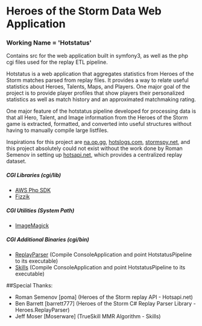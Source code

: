 # Heroes of the Storm Data Web Application
### Working Name = 'Hotstatus'

Contains src for the web application built in symfony3, as well as the php cgi files used for the replay ETL pipeline.

Hotstatus is a web application that aggregates statistics from Heroes of the Storm matches
parsed from replay files. It provides a way to relate useful statistics about Heroes, Talents, Maps, and Players. One major
goal of the project is to provide player profiles that show players their personalized
statistics as well as match history and an approximated matchmaking rating.

One major feature of the hotstatus pipeline developed for processing data is that all Hero, Talent, and Image information
from the Heroes of the Storm game is extracted, formatted, and converted into useful structures without having to manually compile large listfiles.

Inspirations for this project are [na.op.gg](http://na.op.gg), [hotslogs.com](http://www.hotslogs.com), [stormspy.net](http://www.stormspy.net), and this project absolutely
could not exist without the work done by Roman Semenov in setting up [hotsapi.net](http://www.hotsapi.net), which provides a centralized
replay dataset.

##### CGI Libraries (cgi/lib)
- [AWS Php SDK](https://aws.amazon.com/sdk-for-php/)
- [Fizzik](https://github.com/maximtiourin/Fizzik)

##### CGI Utilities (System Path)
- [ImageMagick](https://www.imagemagick.org/script/index.php)

##### CGI Additional Binaries (cgi/bin)
- [ReplayParser](https://github.com/maximtiourin/Heroes.ReplayParser) (Compile ConsoleApplication and point HotstatusPipeline to its executable)
- [Skills](https://github.com/maximtiourin/Skills) (Compile ConsoleApplication and point HotstatusPipeline to its executable)

##Special Thanks:
- Roman Semenov [poma] (Heroes of the Storm replay API - Hotsapi.net)
- Ben Barrett [barrett777] (Heroes of the Storm C# Replay Parser Library - Heroes.ReplayParser)
- Jeff Moser [Moserware] (TrueSkill MMR Algorithm - Skills)